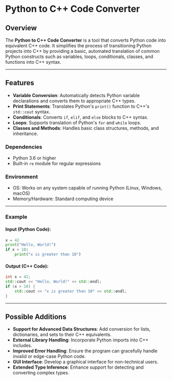 # Python to C++ Code Converter

## Overview
The **Python to C++ Code Converter** is a tool that converts Python code into equivalent C++ code. It simplifies the process of transitioning Python projects into C++ by providing a basic, automated translation of common Python constructs such as variables, loops, conditionals, classes, and functions into C++ syntax.

---

## Features
- **Variable Conversion**: Automatically detects Python variable declarations and converts them to appropriate C++ types.
- **Print Statements**: Translates Python's `print()` function to C++'s `std::cout` syntax.
- **Conditionals**: Converts `if`, `elif`, and `else` blocks to C++ syntax.
- **Loops**: Supports translation of Python's `for` and `while` loops.
- **Classes and Methods**: Handles basic class structures, methods, and inheritance.

### Dependencies
- Python 3.6 or higher
- Built-in `re` module for regular expressions

### Environment
- OS: Works on any system capable of running Python (Linux, Windows, macOS)
- Memory/Hardware: Standard computing device

---

### Example
#### Input (Python Code):
```python
x = 42
print("Hello, World!")
if x > 10:
    print("x is greater than 10")
```

#### Output (C++ Code):
```cpp
int x = 42;
std::cout << "Hello, World!" << std::endl;
if (x > 10) {
    std::cout << "x is greater than 10" << std::endl;
}
```
---

## Possible Additions
- **Support for Advanced Data Structures**: Add conversion for lists, dictionaries, and sets to their C++ equivalents.
- **External Library Handling**: Incorporate Python imports into C++ includes.
- **Improved Error Handling**: Ensure the program can gracefully handle invalid or edge-case Python code.
- **GUI Interface**: Develop a graphical interface for non-technical users.
- **Extended Type Inference**: Enhance support for detecting and converting complex types.
